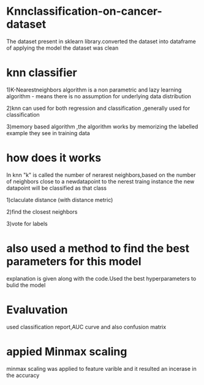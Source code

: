 # Knnclassification-on-cancer-dataset
The dataset present in sklearn library.converted the dataset into dataframe of applying the model the dataset was clean
# knn  classifier
1)K-Nearestneighbors algorithm is a non parametric and lazy learning algorithm - means there is no assumption for underlying data distribution

2)knn can used for both regression and classification ,generally used for classification

3)memory based algorithm ,the algorithm works by memorizing the labelled example they see in training data

# how does it works 
In knn "k" is called the number of nerarest neighbors,based on the number of neighbors close to a newdatapoint to the nerest traing instance the new datapoint will be classified as that class

1)claculate distance (with distance metric)

2)find the closest neighbors

3)vote for labels

# also used a method to find the best parameters for this model
explanation is given along with the code.Used the best hyperparameters to bulid the model
# Evaluvation
used classification report,AUC curve and also confusion matrix

# appied Minmax scaling
minmax scaling was applied to feature varible and it resulted an incerase in the accuracy



